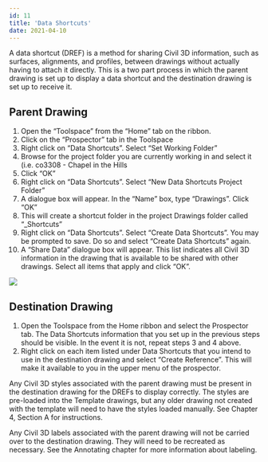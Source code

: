 ```yaml
---
id: 11
title: 'Data Shortcuts'
date: 2021-04-10
---
```


A data shortcut (DREF) is a method for sharing Civil 3D information, such as surfaces, alignments, and profiles, between drawings without actually having to attach it directly. This is a two part process in which the parent drawing is set up to display a data shortcut and the destination drawing is set up to receive it.

## Parent Drawing

1. Open the “Toolspace” from the “Home” tab on the ribbon.
2. Click on the “Prospector” tab in the Toolspace
3. Right click on “Data Shortcuts”. Select “Set Working Folder”
4. Browse for the project folder you are currently working in and select it (i.e. co3308 - Chapel in the Hills
5. Click “OK”
6. Right click on “Data Shortcuts”. Select “New Data Shortcuts Project Folder”
7. A dialogue box will appear. In the “Name” box, type “Drawings”. Click “OK”
8. This will create a shortcut folder in the project Drawings folder called “\_Shortcuts”
9. Right click on “Data Shortcuts”. Select “Create Data Shortcuts”. You may be prompted to save. Do so and select “Create Data Shortcuts” again.
10. A “Share Data” dialogue box will appear. This list indicates all Civil 3D information in the drawing that is available to be shared with other drawings. Select all items that apply and click “OK”.

![](/images/standards/image21.png)

## Destination Drawing

1. Open the Toolspace from the Home ribbon and select the Prospector tab. The Data Shortcuts information that you set up in the previous steps should be visible. In the event it is not, repeat steps 3 and 4 above.
2. Right click on each item listed under Data Shortcuts that you intend to use in the destination drawing and select “Create Reference”. This will make it available to you in the upper menu of the prospector.

Any Civil 3D styles associated with the parent drawing must be present in the destination drawing for the DREFs to display correctly. The styles are pre-loaded into the Template drawings, but any older drawing not created with the template will need to have the styles loaded manually. See Chapter 4, Section A for instructions.

Any Civil 3D labels associated with the parent drawing will not be carried over to the destination drawing. They will need to be recreated as necessary. See the Annotating chapter for more information about labeling.

